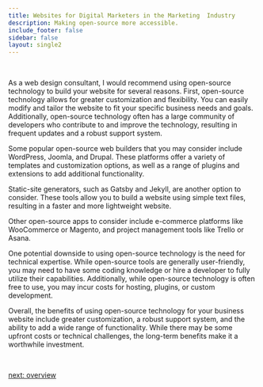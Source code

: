 ```yaml
---
title: Websites for Digital Marketers in the Marketing  Industry
description: Making open-source more accessible.
include_footer: false
sidebar: false
layout: single2
---
```


<br>
<p>
As a web design consultant, I would recommend using open-source technology to build your website for several reasons. First, open-source technology allows for greater customization and flexibility. You can easily modify and tailor the website to fit your specific business needs and goals. Additionally, open-source technology often has a large community of developers who contribute to and improve the technology, resulting in frequent updates and a robust support system.

Some popular open-source web builders that you may consider include WordPress, Joomla, and Drupal. These platforms offer a variety of templates and customization options, as well as a range of plugins and extensions to add additional functionality.

Static-site generators, such as Gatsby and Jekyll, are another option to consider. These tools allow you to build a website using simple text files, resulting in a faster and more lightweight website.

Other open-source apps to consider include e-commerce platforms like WooCommerce or Magento, and project management tools like Trello or Asana.

One potential downside to using open-source technology is the need for technical expertise. While open-source tools are generally user-friendly, you may need to have some coding knowledge or hire a developer to fully utilize their capabilities. Additionally, while open-source technology is often free to use, you may incur costs for hosting, plugins, or custom development.

Overall, the benefits of using open-source technology for your business website include greater customization, a robust support system, and the ability to add a wide range of functionality. While there may be some upfront costs or technical challenges, the long-term benefits make it a worthwhile investment.

<br>

<a href="https://workdojos.com/digitalmarketers/overview">next: overview</a>
<br>
<br>
</p>

